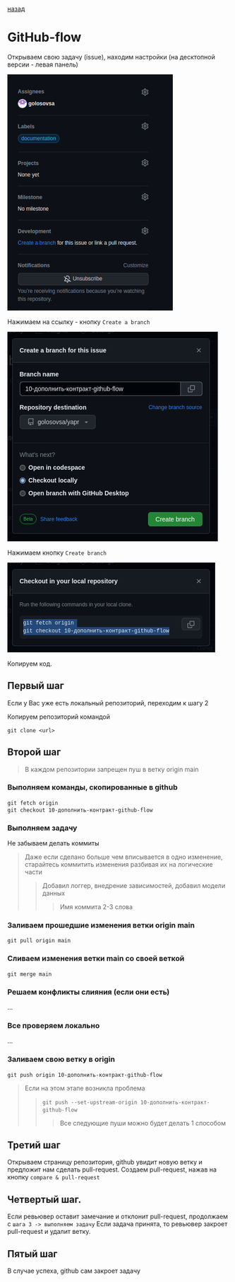 
[назад](./tasks.md)


# GitHub-flow

Открываем свою задачу (issue), находим настройки (на десктопной версии - левая панель)

![Screen1](./img/github-flow_screen1.png)

Нажимаем на ссылку - кнопку `Create a branch`

![Screen2](./img/github-flow_screen2.png)

Нажимаем кнопку `Create branch`

![Screen3](./img/github-flow_screen3.png)

Копируем код.


## Первый шаг

Если у Вас уже есть локальный репозиторий, переходим к шагу 2

Копируем репозиторий командой
```shell
git clone <url>
```

## Второй шаг

> В каждом репозитории запрещен пуш в ветку origin main


### Выполняем команды, скопированные в github
```shell
git fetch origin
git checkout 10-дополнить-контракт-github-flow
```


### Выполняем задачу

Не забываем делать коммиты
> Даже если сделано больше чем вписывается в одно изменение, 
> старайтесь коммитить изменения разбивая их на логические части
>> Добавил логгер, внедрение зависимостей, добавил модели данных
>>> Имя коммита 2-3 слова 


### Заливаем прошедшие изменения ветки origin main
```shell
git pull origin main
```


### Сливаем изменения ветки main со своей веткой
```shell
git merge main
```


### Решаем конфликты слияния (если они есть)

...


### Все проверяем локально

...


### Заливаем свою ветку в origin
```shell
git push origin 10-дополнить-контракт-github-flow
```

> Если на этом этапе возникла проблема
>> `git push --set-upstream-origin 10-дополнить-контракт-github-flow`
>>> Все следующие пуши можно будет делать 1 способом


## Третий шаг

Открываем страницу репозитория, github увидит новую ветку и предложит нам сделать pull-request. Создаем pull-request, нажав на кнопку `compare & pull-request`


## Четвертый шаг.

Если ревьювер оставит замечание и отклонит pull-request, продолжаем с `шага 3 -> выполняем задачу`
Если задача принята, то ревьювер закроет pull-request и удалит ветку.

## Пятый шаг

В случае успеха, github сам закроет задачу
